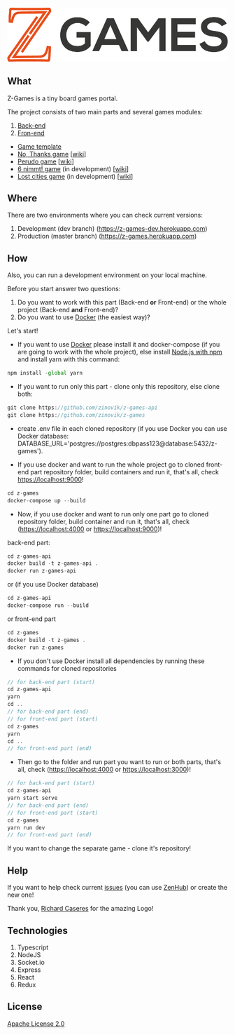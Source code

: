 ![img](./logo.png)

## What ##

Z-Games is a tiny board games portal.

The project consists of two main parts and several games modules:
1. [Back-end](https://github.com/zinovik/z-games-api)
2. [Fron-end](https://github.com/zinovik/z-games)
- [Game template](https://github.com/zinovik/z-games-base-game)
- [No, Thanks game](https://github.com/zinovik/z-games-no-thanks) [[wiki](https://en.wikipedia.org/wiki/No_Thanks!_(game))]
- [Perudo game](https://github.com/zinovik/z-games-perudo) [[wiki](https://en.wikipedia.org/wiki/Dudo)]
- [6 nimmt! game](https://github.com/zinovik/z-games-six-nimmt) (in development) [[wiki](https://en.wikipedia.org/wiki/6_Nimmt!)]
- [Lost cities game](https://github.com/zinovik/z-games-lost-cities) (in development) [[wiki](https://en.wikipedia.org/wiki/Lost_Cities)]

## Where ##

There are two environments where you can check current versions:
1. Development (dev branch) (https://z-games-dev.herokuapp.com)
2. Production (master branch) (https://z-games.herokuapp.com)

## How ###

Also, you can run a development environment on your local machine.

Before you start answer two questions:
1. Do you want to work with this part (Back-end **or** Front-end) or the whole project (Back-end **and** Front-end)?
2. Do you want to use [Docker](https://docker.com) (the easiest way)?

Let's start!

- If you want to use [Docker](https://docker.com) please install it and docker-compose (if you are going to work with the whole project), else install [Node.js with npm](https://nodejs.org) and install yarn with this command:

```js
npm install -global yarn
```

- If you want to run only this part - clone only this repository, else clone both:

```js
git clone https://github.com/zinovik/z-games-api
git clone https://github.com/zinovik/z-games
```

- create .env file in each cloned repository (if you use Docker you can use Docker database: DATABASE_URL='postgres://postgres:dbpass123@database:5432/z-games').

- If you use docker and want to run the whole project go to cloned front-end part repository folder, build containers and run it, that's all, check [https://localhost:9000](https://localhost:9000)!

```js
cd z-games
docker-compose up --build
```

- Now, if you use docker and want to run only one part go to cloned repository folder, build container and run it, that's all, check ([https://localhost:4000](https://localhost:4000) or [https://localhost:9000](https://localhost:9000))!

back-end part:

```js
cd z-games-api
docker build -t z-games-api .
docker run z-games-api
```

or (if you use Docker database)

```js
cd z-games-api
docker-compose run --build
```

or front-end part

```js
cd z-games
docker build -t z-games .
docker run z-games
```

- If you don't use Docker install all dependencies by running these commands for cloned repositories

```js
// for back-end part (start)
cd z-games-api
yarn
cd ..
// for back-end part (end)
// for front-end part (start)
cd z-games
yarn
cd ..
// for front-end part (end)
```

- Then go to the folder and run part you want to run or both parts, that's all, check ([https://localhost:4000](https://localhost:4000) or [https://localhost:3000](https://localhost:3000))!

```js
// for back-end part (start)
cd z-games-api
yarn start serve
// for back-end part (end)
// for front-end part (start)
cd z-games
yarn run dev
// for front-end part (end)
```

If you want to change the separate game - clone it's repository!

## Help ##

If you want to help check current [issues](https://github.com/zinovik/z-games-api/issues) (you can use [ZenHub](https://zenhub.com)) or create the new one!

Thank you, [Richard Caseres](https://github.com/richardbmx) for the amazing Logo!

## Technologies ##

1. Typescript
2. NodeJS
3. Socket.io
4. Express
5. React
6. Redux

## License ##

[Apache License 2.0](/LICENSE)
